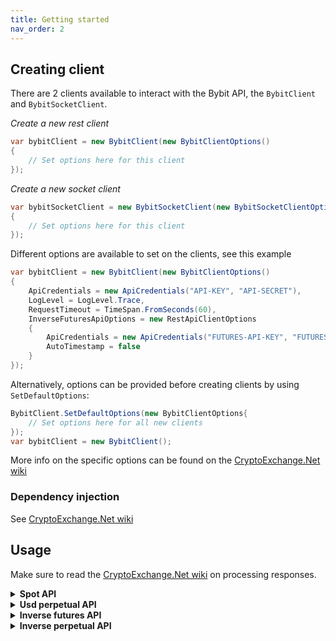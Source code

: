 ```yaml
---
title: Getting started
nav_order: 2
---
```



## Creating client
There are 2 clients available to interact with the Bybit API, the `BybitClient` and `BybitSocketClient`.

*Create a new rest client*
````C#
var bybitClient = new BybitClient(new BybitClientOptions()
{
	// Set options here for this client
});
````

*Create a new socket client*
````C#
var bybitSocketClient = new BybitSocketClient(new BybitSocketClientOptions()
{
	// Set options here for this client
});
````

Different options are available to set on the clients, see this example
````C#
var bybitClient = new BybitClient(new BybitClientOptions()
{
	ApiCredentials = new ApiCredentials("API-KEY", "API-SECRET"),
	LogLevel = LogLevel.Trace,
	RequestTimeout = TimeSpan.FromSeconds(60),
	InverseFuturesApiOptions = new RestApiClientOptions
	{
		ApiCredentials = new ApiCredentials("FUTURES-API-KEY", "FUTURES-API-SECRET"),
		AutoTimestamp = false
	}
});
````
Alternatively, options can be provided before creating clients by using `SetDefaultOptions`:
````C#
BybitClient.SetDefaultOptions(new BybitClientOptions{
	// Set options here for all new clients
});
var bybitClient = new BybitClient();
````
More info on the specific options can be found on the [CryptoExchange.Net wiki](https://github.com/JKorf/CryptoExchange.Net/wiki/Options)

### Dependency injection
See [CryptoExchange.Net wiki](https://github.com/JKorf/CryptoExchange.Net/wiki/Clients#dependency-injection)

## Usage
Make sure to read the [CryptoExchange.Net wiki](https://github.com/JKorf/CryptoExchange.Net/wiki/Clients#processing-request-responses) on processing responses.

<Details>
<Summary>
<b>Spot API</b>

</Summary>
<BlockQuote>

#### Get market data
```C#
// Getting info on all symbols
var symbolData = await bybitClient.SpotApi.ExchangeData.GetSymbolsAsync();

// Getting tickers for all symbols
var tickerData = await bybitClient.SpotApi.ExchangeData.GetTickersAsync();

// Getting the order book of a symbol
var orderBookData = await bybitClient.SpotApi.ExchangeData.GetOrderBookAsync("BTCUSDT");

// Getting recent trades of a symbol
var tradeHistoryData = await bybitClient.SpotApi.ExchangeData.GetTradeHistoryAsync("BTC-USDT");
```

#### Requesting balances
```C#
var accountData = await bybitClient.SpotApi.Account.GetBalancesAsync();
```
#### Placing order
````C#
// Placing a buy limit order for 0.001 BTC at a price of 50000USDT each
var orderData = await bybitClient.SpotApi.Trading.PlaceOrderAsync(
                "BTCUSDT",
                OrderSide.Buy,
                OrderType.Limit,
                0.001m,
                50000,
                timeInForce: TimeInForce.GoodTillCanceled);
													
// Placing a buy market order, spending 50 USDT. When placing a Buy Market order the quantity is quote asset. Any other time it's in base asset.
var orderData = await bybitClient.SpotApi.Trading.PlaceOrderAsync(
                "BTCUSDT",
                OrderSide.Buy,
                OrderType.Market,
                50);
````

#### Requesting a specific order
````C#
// Request info on order with id `1234`
var orderData = await bybitClient.SpotApi.Trading.GetOrderAsync(1234);
````

#### Requesting order history
````C#
// Get all orders conform the parameters
 var ordersData = await bybitClient.SpotApi.Trading.GetOrdersAsync();
````

#### Cancel order
````C#
// Cancel order with id `1234`
var orderData = await bybitClient.SpotApi.Trading.CancelOrderAsync(1234);
````

#### Get user trades
````C#
var userTradesResult = await bybitClient.SpotApi.Trading.GetUserTradesAsync();
````

#### Subscribing to market data updates
````C#
var subscribeResult = await bybitSocketClient.SpotStreams.SubscribeToTickerUpdatesAsync("BTCUSDT", data =>
{
	// Handle ticker data
});
````

#### Subscribing to order updates
````C#
await bybitSocketClient.SpotStreams.SubscribeToAccountUpdatesAsync(
	accountUpdate =>
	{
		// Handle balance or permissions update
	},
	orderUpdate =>
	{
		// Handle order update
	},
	tradeUpdate =>
	{
		// Handle trade update
	});
````

</BlockQuote>
</Details>

<Details>
<Summary>
<b>Usd perpetual API</b>

</Summary>
<BlockQuote>

#### Get market data
````C#
 // Getting info on all symbols
var symbolData = await bybitClient.UsdPerpetualApi.ExchangeData.GetSymbolsAsync();

// Getting the order book of a symbol
var orderBookData = await bybitClient.UsdPerpetualApi.ExchangeData.GetOrderBookAsync("BTCUSDT");

// Getting recent trades of a symbol
var tradeHistoryData = await bybitClient.UsdPerpetualApi.ExchangeData.GetTradeHistoryAsync("BTCUSDT");
````

#### Requesting positions
````C#
// Getting your current positions
var positionResultData = await bybitClient.UsdPerpetualApi.Account.GetPositionsAsync();
````

#### Placing order
````C#
// Placing a Limit Sell order for 0.01 BTC at a price of 50000USDT each
var positionResultData = await bybitClient.UsdPerpetualApi.Trading.PlaceOrderAsync(
                "BTCUSDT",
                OrderSide.Sell,
                OrderType.Limit,
                0.01m,
                TimeInForce.GoodTillCanceled,
                false,
                false,
                50000);
````

#### Requesting a specific order
````C#
// Get info on an order id 1234 on symbol BTCUSDT
var orderResult = await bybitClient.UsdPerpetualApi.Trading.GetOpenOrderRealTimeAsync("BTCUSDT", "1234");

````

#### Requesting order history
````C#
// Get all orders for the account. Can apply filters as parameters
var orderResult = await bybitClient.UsdPerpetualApi.Trading.GetOrdersAsync("BTCUSDT");
````

#### Cancel order
````C#
// Cancel order with id 1234 on symbol BTCUSDT
var orderResult = await bybitClient.UsdPerpetualApi.Trading.CancelOrderAsync("BTCUSDT", "1234");

````

#### Get user trades
````C#
var userTradesResult = await bybitClient.UsdPerpetualApi.Trading.GetUserTradesAsync("BTCUSDT");
````

#### Subscribing to position updates
````C#
await bybitSocketClient.UsdPerpetualStreams.SubscribeToPositionUpdatesAsync(
	data =>
	{
		// Handle position update
	});
````

</BlockQuote>
</Details>

<Details>
<Summary>
<b>Inverse futures API</b>

</Summary>
<BlockQuote>

#### Get market data
````C#
 // Getting info on all symbols
var symbolData = await bybitClient.InverseFuturesApi.ExchangeData.GetSymbolsAsync();

// Getting the order book of a symbol
var orderBookData = await bybitClient.InverseFuturesApi.ExchangeData.GetOrderBookAsync("BTCUSDT");

// Getting recent trades of a symbol
var tradeHistoryData = await bybitClient.InverseFuturesApi.ExchangeData.GetTradeHistoryAsync("BTCUSDT");
````

#### Requesting positions
````C#
// Getting your current positions
var positionResultData = await bybitClient.InverseFuturesApi.Account.GetPositionsAsync();
````

#### Placing order
````C#
// Placing a Market buy order for 10 USDT
var positionResultData = await bybitClient.InverseFuturesApi.Trading.PlaceOrderAsync(
                "BTCUSDM21",
                OrderSide.Buy,
                OrderType.Market,
                PositionMode.BothSideBuy,
                10,
                TimeInForce.GoodTillCanceled);
````

#### Requesting a specific order
````C#
// Get info on an order id 1234 on symbol BTCUSDM21
var orderResult = await bybitClient.InverseFuturesApi.Trading.GetOpenOrderRealTimeAsync("BTCUSDM21", "1234");

````

#### Requesting order history
````C#
// Get all orders for the account. Can apply filters as parameters
var orderResult = await bybitClient.InverseFuturesApi.Trading.GetOrdersAsync("BTCUSDM21");
````

#### Cancel order
````C#
// Cancel order with id 1234 on symbol BTCUSDM21
var orderResult = await bybitClient.InverseFuturesApi.Trading.CancelOrderAsync("BTCUSDM21", "1234");

````

#### Get user trades
````C#
var userTradesResult = await bybitClient.InverseFuturesApi.Trading.GetUserTradesAsync("BTCUSDM21");
````

#### Streams
The InverseFutures API has no specific streams. The InverseFutures and InversePerpetual streams are equal and available to use via the InversePerpetualsStreams property.

</BlockQuote>
</Details>

<Details>
<Summary>
<b>Inverse perpetual API</b>

</Summary>
<BlockQuote>

#### Get market data
````C#
 // Getting info on all symbols
var symbolData = await bybitClient.InversePerpetualApi.ExchangeData.GetSymbolsAsync();

// Getting the order book of a symbol
var orderBookData = await bybitClient.InversePerpetualApi.ExchangeData.GetOrderBookAsync("BTCUSD");

// Getting recent trades of a symbol
var tradeHistoryData = await bybitClient.InversePerpetualApi.ExchangeData.GetTradeHistoryAsync("BTCUSD");
````

#### Requesting positions
````C#
// Getting your current positions
var positionResultData = await bybitClient.InversePerpetualApi.Account.GetPositionsAsync();
````

#### Placing order
````C#
// Placing a Market buy order for 10 USDT
var positionResultData = await bybitClient.InversePerpetualApi.Trading.PlaceOrderAsync(
                "BTCUSD",
                OrderSide.Buy,
                OrderType.Market,
                10,
                TimeInForce.GoodTillCanceled);
````

#### Requesting a specific order
````C#
// Get info on an order id 1234 on symbol BTCUSD
var orderResult = await bybitClient.InversePerpetualApi.Trading.GetOpenOrderRealTimeAsync("BTCUSD", "1234");

````

#### Requesting order history
````C#
// Get all orders for the account. Can apply filters as parameters
var orderResult = await bybitClient.InversePerpetualApi.Trading.GetOrdersAsync("BTCUSD");
````

#### Cancel order
````C#
// Cancel order with id 1234 on symbol BTCUSD
var orderResult = await bybitClient.InversePerpetualApi.Trading.CancelOrderAsync("BTCUSD", "1234");

````

#### Get user trades
````C#
var userTradesResult = await bybitClient.InversePerpetualApi.Trading.GetUserTradesAsync("BTCUSD");
````

#### Streams

#### Subscribing to position updates
````C#
await bybitSocketClient.InversePerpetualStreams.SubscribeToPositionUpdatesAsync(
	data =>
	{
		// Handle position update
	});
````

</BlockQuote>
</Details>

